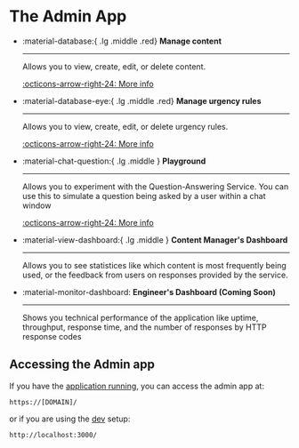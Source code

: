 # The Admin App

<div class="grid cards" markdown>

- :material-database:{ .lg .middle .red} __Manage content__

    ---

    Allows you to view, create, edit, or delete content.

    [:octicons-arrow-right-24: More info](./manage-content.md)

- :material-database-eye:{ .lg .middle .red} __Manage urgency rules__

    ---

    Allows you to view, create, edit, or delete urgency rules.

    [:octicons-arrow-right-24: More info](./manage-urgency-rules.md)

- :material-chat-question:{ .lg .middle } __Playground__

    ---

    Allows you to experiment with the Question-Answering Service. You can
    use this to simulate a question being asked by a user within a chat window

    [:octicons-arrow-right-24: More info](./playground.md)

- :material-view-dashboard:{ .lg .middle } __Content Manager's Dashboard__

    ---

    Allows you to see statistices like which content is most frequently being
    used, or the feedback from users on responses provided by the service.

- :material-monitor-dashboard: __Engineer's Dashboard (Coming Soon)__

    ---

    Shows you technical performance of the application like uptime, throughput,
    response time, and the number of responses by HTTP response codes

</div>

## Accessing the Admin app

If you have the [application running](../../deployment/quick-setup.md), you can access the admin app at:

    https://[DOMAIN]/

or if you are using the [dev](../../develop/setup.md) setup:

    http://localhost:3000/
